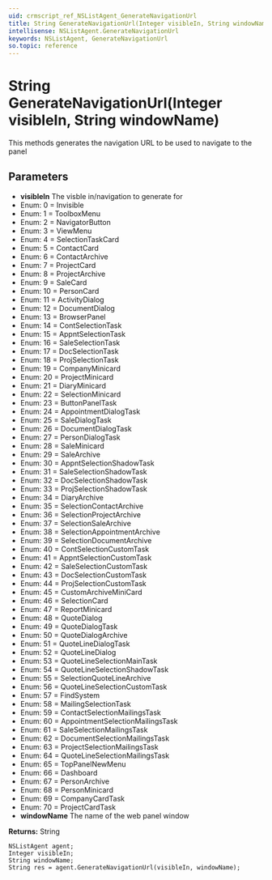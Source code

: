 ```yaml
---
uid: crmscript_ref_NSListAgent_GenerateNavigationUrl
title: String GenerateNavigationUrl(Integer visibleIn, String windowName)
intellisense: NSListAgent.GenerateNavigationUrl
keywords: NSListAgent, GenerateNavigationUrl
so.topic: reference
---
```


# String GenerateNavigationUrl(Integer visibleIn, String windowName)

This methods generates the navigation URL to be used to navigate to the panel

## Parameters

* **visibleIn** The visble in/navigation to generate for
* Enum: 0 = Invisible 
* Enum: 1 = ToolboxMenu 
* Enum: 2 = NavigatorButton 
* Enum: 3 = ViewMenu 
* Enum: 4 = SelectionTaskCard 
* Enum: 5 = ContactCard 
* Enum: 6 = ContactArchive 
* Enum: 7 = ProjectCard 
* Enum: 8 = ProjectArchive 
* Enum: 9 = SaleCard 
* Enum: 10 = PersonCard 
* Enum: 11 = ActivityDialog 
* Enum: 12 = DocumentDialog 
* Enum: 13 = BrowserPanel 
* Enum: 14 = ContSelectionTask 
* Enum: 15 = AppntSelectionTask 
* Enum: 16 = SaleSelectionTask 
* Enum: 17 = DocSelectionTask 
* Enum: 18 = ProjSelectionTask 
* Enum: 19 = CompanyMinicard 
* Enum: 20 = ProjectMinicard 
* Enum: 21 = DiaryMinicard 
* Enum: 22 = SelectionMinicard 
* Enum: 23 = ButtonPanelTask 
* Enum: 24 = AppointmentDialogTask 
* Enum: 25 = SaleDialogTask 
* Enum: 26 = DocumentDialogTask 
* Enum: 27 = PersonDialogTask 
* Enum: 28 = SaleMinicard 
* Enum: 29 = SaleArchive 
* Enum: 30 = AppntSelectionShadowTask 
* Enum: 31 = SaleSelectionShadowTask 
* Enum: 32 = DocSelectionShadowTask 
* Enum: 33 = ProjSelectionShadowTask 
* Enum: 34 = DiaryArchive 
* Enum: 35 = SelectionContactArchive 
* Enum: 36 = SelectionProjectArchive 
* Enum: 37 = SelectionSaleArchive 
* Enum: 38 = SelectionAppointmentArchive 
* Enum: 39 = SelectionDocumentArchive 
* Enum: 40 = ContSelectionCustomTask 
* Enum: 41 = AppntSelectionCustomTask 
* Enum: 42 = SaleSelectionCustomTask 
* Enum: 43 = DocSelectionCustomTask 
* Enum: 44 = ProjSelectionCustomTask 
* Enum: 45 = CustomArchiveMiniCard 
* Enum: 46 = SelectionCard 
* Enum: 47 = ReportMinicard 
* Enum: 48 = QuoteDialog 
* Enum: 49 = QuoteDialogTask 
* Enum: 50 = QuoteDialogArchive 
* Enum: 51 = QuoteLineDialogTask 
* Enum: 52 = QuoteLineDialog 
* Enum: 53 = QuoteLineSelectionMainTask 
* Enum: 54 = QuoteLineSelectionShadowTask 
* Enum: 55 = SelectionQuoteLineArchive 
* Enum: 56 = QuoteLineSelectionCustomTask 
* Enum: 57 = FindSystem 
* Enum: 58 = MailingSelectionTask 
* Enum: 59 = ContactSelectionMailingsTask 
* Enum: 60 = AppointmentSelectionMailingsTask 
* Enum: 61 = SaleSelectionMailingsTask 
* Enum: 62 = DocumentSelectionMailingsTask 
* Enum: 63 = ProjectSelectionMailingsTask 
* Enum: 64 = QuoteLineSelectionMailingsTask 
* Enum: 65 = TopPanelNewMenu 
* Enum: 66 = Dashboard 
* Enum: 67 = PersonArchive 
* Enum: 68 = PersonMinicard 
* Enum: 69 = CompanyCardTask 
* Enum: 70 = ProjectCardTask 
* **windowName** The name of the web panel window

**Returns:** String

```crmscript
NSListAgent agent;
Integer visibleIn;
String windowName;
String res = agent.GenerateNavigationUrl(visibleIn, windowName);
```

